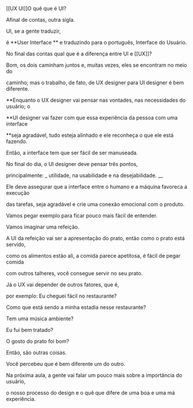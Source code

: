 [[UX UI]]O quê que é UI?

Afinal de contas, outra sigla.

UI, se a gente traduzir,

é **User Interface ** e traduzindo para o português, Interface do Usuário.

No final das contas qual que é a diferença entre UI e [[UX]]?

Bom, os dois caminham juntos e, muitas vezes, eles se encontram no meio do

caminho; mas o trabalho, de fato, de UX designer para UI designer é bem diferente.

**Enquanto o UX designer vai pensar nas vontades, nas necessidades do usuário; o

**UI designer vai fazer com que essa experiência da pessoa com uma interface

**seja agradável, tudo esteja alinhado e ele reconheça o que ele está fazendo.

Então, a interface tem que ser fácil de ser manuseada.

No final do dia, o UI designer deve pensar três pontos,

principalmente: _ utilidade, na usabilidade e na desejabilidade. __

Ele deve assegurar que a interface entre o humano e a máquina favoreca a execução

das tarefas, seja agradável e crie uma conexão emocional com o produto.

Vamos pegar exemplo para ficar pouco mais fácil de entender.

Vamos imaginar uma refeição.

A UI da refeição vai ser a apresentação do prato, então como o prato está servido,

como os alimentos estão ali, a comida parece apetitosa, é fácil de pegar comida

com outros talheres, você consegue servir no seu prato.

Já o UX vai depender de outros fatores, que é,

por exemplo: Eu cheguei fácil no restaurante?

Como que está sendo a minha estadia nesse restaurante?

Tem uma música ambiente?

Eu fui bem tratado?

O gosto do prato foi bom?

Então, são outras coisas.

Você percebeu que é bem diferente um do outro.

Na próxima aula, a gente vai falar um pouco mais sobre a importância do usuário,

o nosso processo do design e o quê que difere de uma boa e uma má experiência.